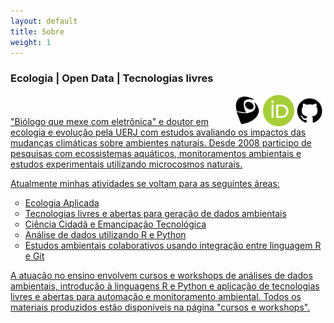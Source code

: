 ```yaml
---
layout: default
title: Sobre
weight: 1
---
```


<h3> Ecologia | Open Data | Tecnologias livres </h3>

<a href="https://github.com/smjacques">
    <img border="0" align="right" alt="GitHub" src="https://raw.githubusercontent.com/smjacques/smjacques.github.io/master/icons/github.png" width="50" height="50">
<a href="http://orcid.org/0000-0001-5194-2338">
    <img border="0" align="right" alt="ORCID" src="https://raw.githubusercontent.com/smjacques/smjacques.github.io/master/icons/orcid_128x128.png" width="50" height="50">
    <a href="http://lattes.cnpq.br/5417781782669845">
    <img border="0" align="right" alt="Lattes" src="https://raw.githubusercontent.com/smjacques/smjacques.github.io/master/icons/2iVxee6.png" width="50" height="50">
    <br>

<br>
"Biólogo que mexe com eletrônica" e doutor em ecologia e evolução pela UERJ com estudos avaliando os impactos das mudanças climáticas sobre ambientes naturais. Desde 2008 participo de pesquisas com ecossistemas aquáticos, monitoramentos ambientais e estudos experimentais utilizando microcosmos naturais.

Atualmente minhas atividades se voltam para as seguintes áreas:

 <ul style="list-style-type:circle">
  <li>Ecologia Aplicada</li>
  <li>Tecnologias livres e abertas para geração de dados ambientais</li>
  <li>Ciência Cidadã e Emancipação Tecnológica</li>
  <li>Análise de dados utilizando R e Python</li>
  <li>Estudos ambientais colaborativos usando integração entre linguagem R e Git</li>
</ul>





A atuação no ensino envolvem cursos e workshops de análises de dados ambientais, introdução à linguagens R e Python e aplicação de tecnologias livres e abertas para automação e monitoramento ambiental. Todos os materiais produzidos estão disponíveis na página "cursos e workshops".